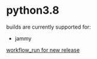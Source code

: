 python3.8
=========

builds are currently supported for:
- jammy

[workflow_run for new release](https://github.com/deadsnakes/python3.8/actions/workflows/main.yml)
